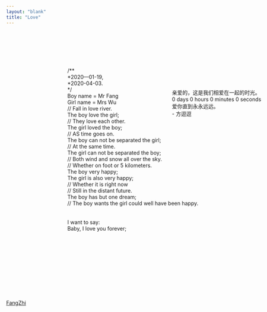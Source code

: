 ```yaml
---
layout: "blank"
title: "Love"
---
```


<div id="mainDiv">
	<div id="content" style="width: 1110px; height: 625px; margin-top: 98px; margin-left: 165px;">
		<div id="code" style="margin-top: 112.5px;">
			<span class="comments">/**</span><br>
			<span class="space"><span class="comments">*2020—01-19,</span><br>
			<span class="space"><span class="comments">*2020-04-03.</span><br>
			<span class="space"><span class="comments">*/</span><br>
			Boy name = <span class="keyword">Mr</span> Fang<br>
			Girl name = <span class="keyword">Mrs</span> Wu<br>
			<span class="comments">// Fall in love river. </span><br>
			The boy love the girl;<br>
			<span class="comments">// They love each other.</span><br>
			The girl loved the boy;<br>
			<span class="comments">// AS time goes on.</span><br>
			The boy can not be separated the girl;<br>
			<span class="comments">// At the same time.</span><br>
			The girl can not be separated the boy;<br>
			<span class="comments">// Both wind and snow all over the sky.</span><br>
			<span class="comments">// Whether on foot or 5 kilometers.</span><br>
			<span class="keyword">The boy</span> very <span class="keyword">happy</span>;<br>
			<span class="keyword">The girl</span> is also very <span class="keyword">happy</span>;<br>
			<span class="placeholder"><span class="comments">// Whether it is right now</span><br>
			<span class="placeholder"><span class="comments">// Still in the distant future.</span><br>
			<span class="placeholder">The boy has but one dream;<br>
			<span class="comments">// The boy wants the girl could well have been happy.</span><br>
			<br>
			<br>
			I want to say:<br>
			Baby, I love you forever;<br>
		</span></span></span></span></span></span></div>
		<div id="loveHeart">
			<canvas id="garden" width="670" height="625"></canvas>
			<div id="words" style="position: absolute; top: 293px; left: 675px;">
				<div id="messages" style="display: block;">
					亲爱的，这是我们相爱在一起的时光。
					<div id="elapseClock"><span class="digit">0</span> days <span class="digit">0</span> hours <span class="digit">0</span> minutes <span class="digit">0</span> seconds</div>
				</div>
				<div id="loveu" style="display: block;">
					爱你直到永永远远。<br>
					<div class="signature">- 方逗逗</div>
				</div>
			</div>
		</div>
	</div>
	<div id="copyright">
		<a href="http://fangzhioo.coding.me">FangZhi</a><br>	
	</div>
</div>

<style>@import "/css/love-genarator.css";</style>
<script async defer src="/js/love-genarator.js"></script>


